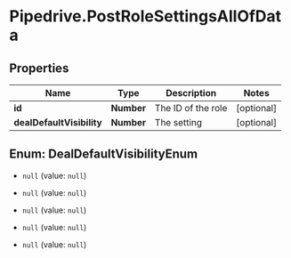 # Pipedrive.PostRoleSettingsAllOfData

## Properties

Name | Type | Description | Notes
------------ | ------------- | ------------- | -------------
**id** | **Number** | The ID of the role | [optional] 
**dealDefaultVisibility** | **Number** | The setting | [optional] 



## Enum: DealDefaultVisibilityEnum


* `null` (value: `null`)

* `null` (value: `null`)

* `null` (value: `null`)

* `null` (value: `null`)

* `null` (value: `null`)




